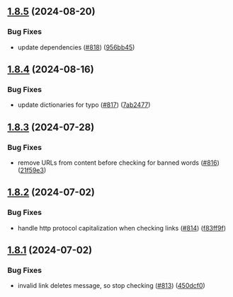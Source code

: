 ## [1.8.5](https://github.com/EddieHubCommunity/EddieBot/compare/v1.8.4...v1.8.5) (2024-08-20)


### Bug Fixes

* update dependencies ([#818](https://github.com/EddieHubCommunity/EddieBot/issues/818)) ([956bb45](https://github.com/EddieHubCommunity/EddieBot/commit/956bb45c9968d77418d7e8b0533c37ec644da49e))



## [1.8.4](https://github.com/EddieHubCommunity/EddieBot/compare/v1.8.3...v1.8.4) (2024-08-16)


### Bug Fixes

* update dictionaries for typo ([#817](https://github.com/EddieHubCommunity/EddieBot/issues/817)) ([7ab2477](https://github.com/EddieHubCommunity/EddieBot/commit/7ab2477c1945a0ac946d958a27f189a5021f7ede))



## [1.8.3](https://github.com/EddieHubCommunity/EddieBot/compare/v1.8.2...v1.8.3) (2024-07-28)


### Bug Fixes

* remove URLs from content before checking for banned words ([#816](https://github.com/EddieHubCommunity/EddieBot/issues/816)) ([21f59e3](https://github.com/EddieHubCommunity/EddieBot/commit/21f59e3af92f24030a63828e717c9fd86f9724b0))



## [1.8.2](https://github.com/EddieHubCommunity/EddieBot/compare/v1.8.1...v1.8.2) (2024-07-02)


### Bug Fixes

* handle http protocol capitalization when checking links ([#814](https://github.com/EddieHubCommunity/EddieBot/issues/814)) ([f83ff9f](https://github.com/EddieHubCommunity/EddieBot/commit/f83ff9f4ed79755021d1f603f77207bd7219f88c))



## [1.8.1](https://github.com/EddieHubCommunity/EddieBot/compare/v1.8.0...v1.8.1) (2024-07-02)


### Bug Fixes

* invalid link deletes message, so stop checking ([#813](https://github.com/EddieHubCommunity/EddieBot/issues/813)) ([450dcf0](https://github.com/EddieHubCommunity/EddieBot/commit/450dcf083065c28434698b09a2c4513c6bf64145))



